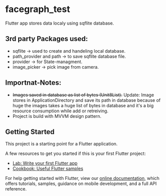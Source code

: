 # facegraph_test

Flutter app stores data localy using sqflite database.

## 3rd party Packages used:
- sqflite -> used to create and handeling local database.
- path_provider and path -> to save sqflite database file.
- provider -> for State-managment.
- image_picker ->  pick image from camera.

## Importnat-Notes:
- ~~Images saved in database as list of bytes (Unit8List).~~
   Update: Image stores in ApplicationDirectory and save its path in database because of huge the images takes a huge list of bytes in database and it's a big resource consumption while add or retreiving.
- Project is build with MVVM design pattern.

## Getting Started

This project is a starting point for a Flutter application.

A few resources to get you started if this is your first Flutter project:

- [Lab: Write your first Flutter app](https://flutter.dev/docs/get-started/codelab)
- [Cookbook: Useful Flutter samples](https://flutter.dev/docs/cookbook)

For help getting started with Flutter, view our
[online documentation](https://flutter.dev/docs), which offers tutorials,
samples, guidance on mobile development, and a full API reference.
